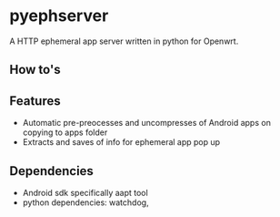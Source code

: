 # pyephserver 
A HTTP ephemeral app server written in python for Openwrt. 

## How to's

## Features
- Automatic pre-preocesses and uncompresses of Android apps on copying to apps folder
- Extracts and saves of info for ephemeral app pop up

## Dependencies
- Android sdk specifically aapt tool
- python dependencies: watchdog,  


 
